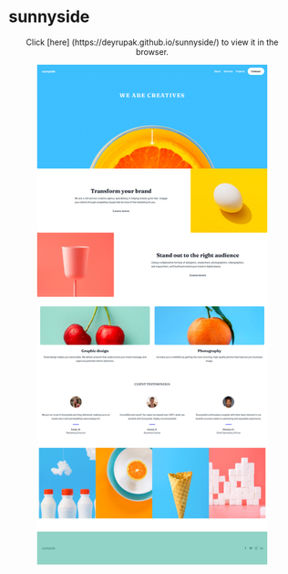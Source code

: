 # sunnyside

<p style="text-align: center">
Click [here] (https://deyrupak.github.io/sunnyside/) to view it in the browser.
</p>
<center>
<img src="./images/screenCapture.png" style="width: 80%">
</center>
